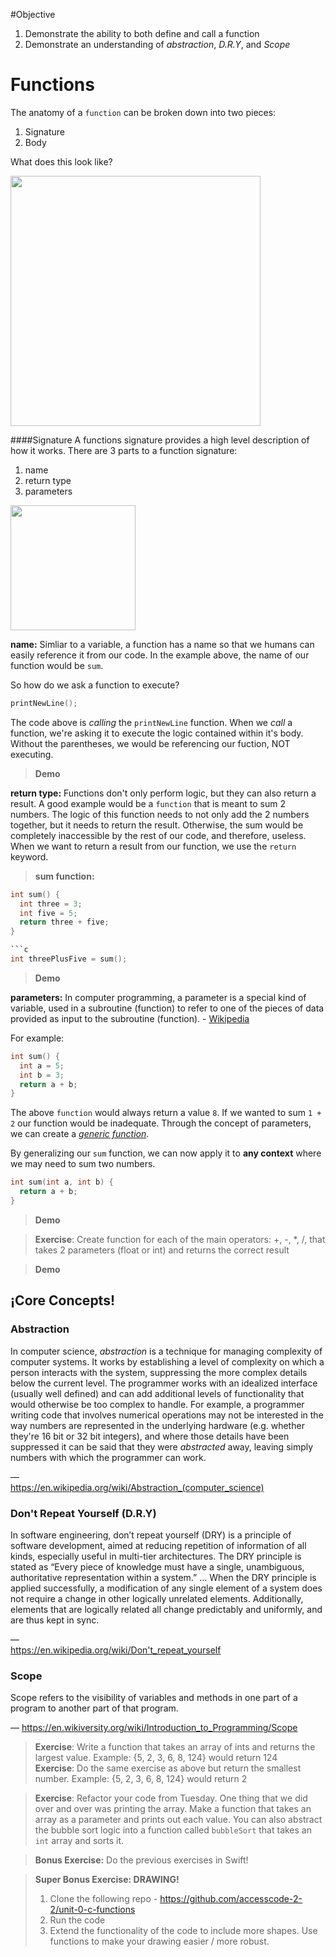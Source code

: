 #Objective 
1. Demonstrate the ability to both define and call a function
2. Demonstrate an understanding of *abstraction*, *D.R.Y*, and *Scope*

# Functions

The anatomy of a `function` can be broken down into two pieces:  
1. Signature  
2. Body

What does this look like?

<img src="https://raw.githubusercontent.com/accesscode-2-2/unit-0/master/lessons/week-2/images/function_anatomy%402x.png" width="400" />

####Signature
A functions signature provides a high level description of how it works. There are 3 parts to a function signature:   
1. name  
2. return type  
3. parameters  

<img src="https://raw.githubusercontent.com/accesscode-2-2/unit-0/master/lessons/week-2/images/signature.png" width="200" />

**name:** Simliar to a variable, a function has a name so that we humans can easily reference it from our code. In the example above, the name of our function would be `sum`. 

So how do we ask a function to execute?

```c
printNewLine();
```

The code above is *calling* the `printNewLine` function. When we *call* a function, we're asking it to execute the logic contained within it's body. Without the parentheses, we would be referencing our fuction, NOT executing.  

> **Demo**

**return type:** Functions don't only perform logic, but they can also return a result. A good example would be a `function` that is meant to sum 2 numbers. The logic of this function needs to not only add the 2 numbers together, but it needs to return the result. Otherwise, the sum would be completely inaccessible by the rest of our code, and therefore, useless. When we want to return a result from our function, we use the `return` keyword.

> **sum function:**
```c
int sum() {
  int three = 3;
  int five = 5;
  return three + five;
}

```c
int threePlusFive = sum();
```

> **Demo**

**parameters:** In computer programming, a parameter is a special kind of variable, used in a subroutine (function) to refer to one of the pieces of data provided as input to the subroutine (function). - [Wikipedia](https://en.wikipedia.org/wiki/Parameter_(computer_programming))

For example:

```c
int sum() {
  int a = 5;
  int b = 3;
  return a + b;
}
```

The above `function` would always return a value `8`. If we wanted to sum `1 + 2` our function would be inadequate. Through the concept of parameters, we can create a [*generic function*](http://www.answers.com/Q/What_does_generality_means_in_context_of_programming).

By generalizing our `sum` function, we can now apply it to **any context** where we may need to sum two numbers.

```c
int sum(int a, int b) {
  return a + b;
}
```

> **Demo**  

> **Exercise**: Create function for each of the main operators: +, -, *, /, that takes 2 parameters (float or int) and returns the correct result

> **Demo**

## ¡Core Concepts!

### Abstraction

In computer science, *abstraction* is a technique for managing complexity of computer systems. It works by establishing a level of complexity on which a person interacts with the system, suppressing the more complex details below the current level. The programmer works with an idealized interface (usually well defined) and can add additional levels of functionality that would otherwise be too complex to handle. For example, a programmer writing code that involves numerical operations may not be interested in the way numbers are represented in the underlying hardware (e.g. whether they're 16 bit or 32 bit integers), and where those details have been suppressed it can be said that they were *abstracted* away, leaving simply numbers with which the programmer can work. 

&mdash;  
https://en.wikipedia.org/wiki/Abstraction_(computer_science)

### Don't Repeat Yourself (D.R.Y)

In software engineering, don’t repeat yourself (DRY) is a principle of software development, aimed at reducing repetition of information of all kinds, especially useful in multi-tier architectures. The DRY principle is stated as “Every piece of knowledge must have a single, unambiguous, authoritative representation within a system.” ... When the DRY principle is applied successfully, a modification of any single element of a system does not require a change in other logically unrelated elements. Additionally, elements that are logically related all change predictably and uniformly, and are thus kept in sync. 

&mdash;  
https://en.wikipedia.org/wiki/Don't_repeat_yourself

### Scope

Scope refers to the visibility of variables and methods in one part of a program to another part of that program.

&mdash;
https://en.wikiversity.org/wiki/Introduction_to_Programming/Scope

> **Exercise**: Write a function that takes an array of ints and returns the largest value. Example: {5, 2, 3, 6, 8, 124} would return 124  
> **Exercise**: Do the same exercise as above but return the smallest number. Example: {5, 2, 3, 6, 8, 124} would return 2  

> **Exercise**: Refactor your code from Tuesday. One thing that we did over and over was printing the array. Make a function that takes an array as a parameter and prints out each value. You can also abstract the bubble sort logic into a function called `bubbleSort` that takes an `int` array and sorts it.   

> **Bonus Exercise:** Do the previous exercises in Swift!  

> **Super Bonus Exercise: DRAWING!**   
> 1. Clone the following repo - https://github.com/accesscode-2-2/unit-0-c-functions  
> 2. Run the code  
> 3. Extend the functionality of the code to include more shapes. Use functions to make your drawing easier / more robust.  
